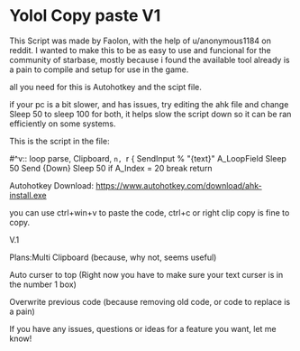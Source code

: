 # Yolol Copy paste V1
This Script was made by Faolon, with the help of u/anonymous1184 on reddit.
I wanted to make this to be as easy to use and funcional for the community of starbase, mostly because i found the
available tool already is a pain to compile and setup for use in the game. 

all you need for this is Autohotkey and the scipt file.

if your pc is a bit slower, and has issues, try editing the ahk file and change Sleep 50 to sleep 100 for both, 
it helps slow the script down so it can be ran efficiently on some systems.



This is the script in the file:

#^v::
loop parse, Clipboard, `n, `r
{
    SendInput % "{text}" A_LoopField
     Sleep 50
    Send {Down}
     Sleep 50
    if A_Index = 20
     break
return



Autohotkey Download: https://www.autohotkey.com/download/ahk-install.exe

you can use ctrl+win+v to paste the code, ctrl+c or right clip copy is fine to copy.

V.1

Plans:Multi Clipboard (because, why not, seems useful)

Auto curser to top (Right now you have to make sure your text curser is in the number 1 box)

Overwrite previous code (because removing old code, or code to replace is a pain)

If you have any issues, questions or ideas for a feature you want, let me know!
